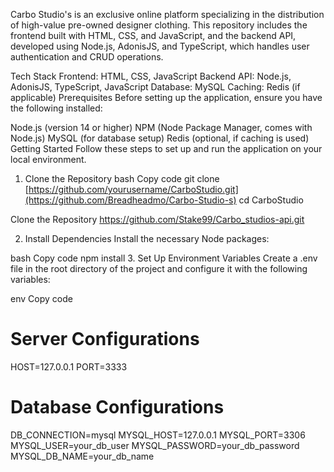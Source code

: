 Carbo Studio's is an exclusive online platform specializing in the distribution of high-value pre-owned designer clothing. This repository includes the frontend built with HTML, CSS, and JavaScript, and the backend API, developed using Node.js, AdonisJS, and TypeScript, which handles user authentication and CRUD operations.

Tech Stack
Frontend: HTML, CSS, JavaScript
Backend API: Node.js, AdonisJS, TypeScript, JavaScript
Database: MySQL
Caching: Redis (if applicable)
Prerequisites
Before setting up the application, ensure you have the following installed:

Node.js (version 14 or higher)
NPM (Node Package Manager, comes with Node.js)
MySQL (for database setup)
Redis (optional, if caching is used)
Getting Started
Follow these steps to set up and run the application on your local environment.

1. Clone the Repository
bash
Copy code
git clone [https://github.com/yourusername/CarboStudio.git](https://github.com/Breadheadmo/Carbo-Studio-s)
cd CarboStudio

Clone the Repository https://github.com/Stake99/Carbo_studios-api.git

2. Install Dependencies
Install the necessary Node packages:

bash
Copy code
npm install
3. Set Up Environment Variables
Create a .env file in the root directory of the project and configure it with the following variables:

env
Copy code
# Server Configurations
HOST=127.0.0.1
PORT=3333

# Database Configurations
DB_CONNECTION=mysql
MYSQL_HOST=127.0.0.1
MYSQL_PORT=3306
MYSQL_USER=your_db_user
MYSQL_PASSWORD=your_db_password
MYSQL_DB_NAME=your_db_name
